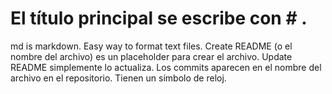 # El título principal se escribe con # .

md is markdown. Easy way to format text files.
Create README (o el nombre del archivo) es un placeholder para crear el archivo.
Update README simplemente lo actualiza.
Los commits aparecen en el nombre del archivo en el repositorio. Tienen un símbolo de reloj.
